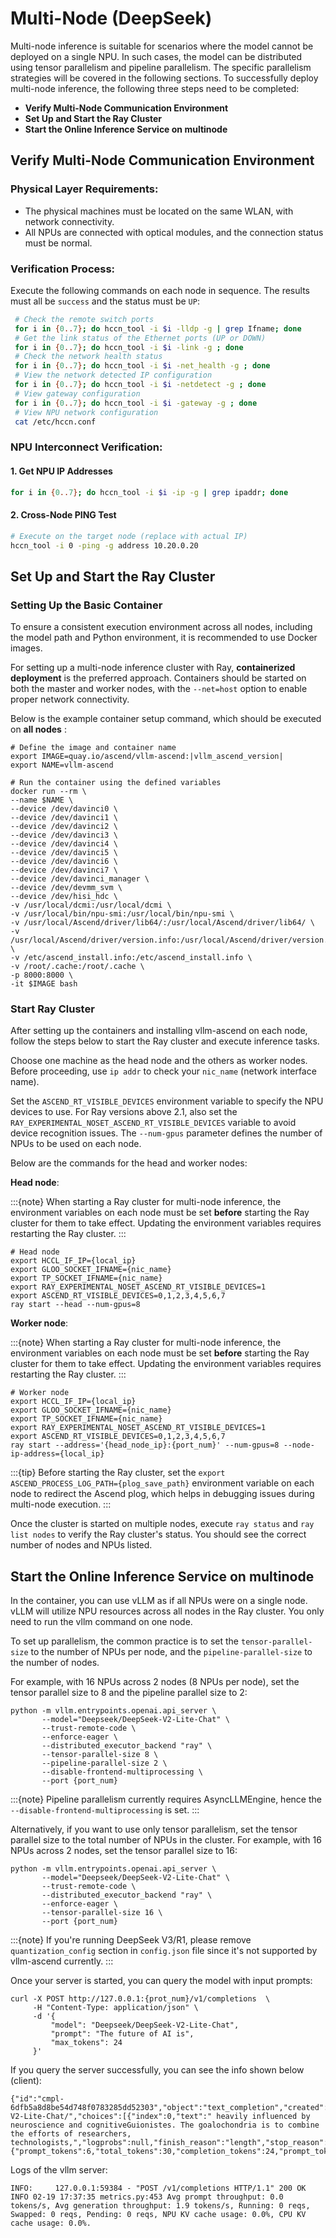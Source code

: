 # Multi-Node (DeepSeek)

Multi-node inference is suitable for scenarios where the model cannot be deployed on a single NPU. In such cases, the model can be distributed using tensor parallelism and pipeline parallelism. The specific parallelism strategies will be covered in the following sections. To successfully deploy multi-node inference, the following three steps need to be completed:

* **Verify Multi-Node Communication Environment**
* **Set Up and Start the Ray Cluster**
* **Start the Online Inference Service on multinode**

## Verify Multi-Node Communication Environment

### Physical Layer Requirements:

* The physical machines must be located on the same WLAN, with network connectivity.
* All NPUs are connected with optical modules, and the connection status must be normal.

### Verification Process:

Execute the following commands on each node in sequence. The results must all be `success` and the status must be `UP`:

```bash
 # Check the remote switch ports
 for i in {0..7}; do hccn_tool -i $i -lldp -g | grep Ifname; done 
 # Get the link status of the Ethernet ports (UP or DOWN)
 for i in {0..7}; do hccn_tool -i $i -link -g ; done
 # Check the network health status
 for i in {0..7}; do hccn_tool -i $i -net_health -g ; done
 # View the network detected IP configuration
 for i in {0..7}; do hccn_tool -i $i -netdetect -g ; done
 # View gateway configuration
 for i in {0..7}; do hccn_tool -i $i -gateway -g ; done
 # View NPU network configuration
 cat /etc/hccn.conf
```

### NPU Interconnect Verification:
#### 1. Get NPU IP Addresses

```bash
for i in {0..7}; do hccn_tool -i $i -ip -g | grep ipaddr; done
```

#### 2. Cross-Node PING Test

```bash
# Execute on the target node (replace with actual IP)
hccn_tool -i 0 -ping -g address 10.20.0.20
```

## Set Up and Start the Ray Cluster
### Setting Up the Basic Container
To ensure a consistent execution environment across all nodes, including the model path and Python environment, it is recommended to use Docker images.

For setting up a multi-node inference cluster with Ray, **containerized deployment** is the preferred approach. Containers should be started on both the master and worker nodes, with the `--net=host` option to enable proper network connectivity.

Below is the example container setup command, which should be executed on **all nodes** :

```shell
# Define the image and container name
export IMAGE=quay.io/ascend/vllm-ascend:|vllm_ascend_version|
export NAME=vllm-ascend

# Run the container using the defined variables
docker run --rm \
--name $NAME \
--device /dev/davinci0 \
--device /dev/davinci1 \
--device /dev/davinci2 \
--device /dev/davinci3 \
--device /dev/davinci4 \
--device /dev/davinci5 \
--device /dev/davinci6 \
--device /dev/davinci7 \
--device /dev/davinci_manager \
--device /dev/devmm_svm \
--device /dev/hisi_hdc \
-v /usr/local/dcmi:/usr/local/dcmi \
-v /usr/local/bin/npu-smi:/usr/local/bin/npu-smi \
-v /usr/local/Ascend/driver/lib64/:/usr/local/Ascend/driver/lib64/ \
-v /usr/local/Ascend/driver/version.info:/usr/local/Ascend/driver/version.info \
-v /etc/ascend_install.info:/etc/ascend_install.info \
-v /root/.cache:/root/.cache \
-p 8000:8000 \
-it $IMAGE bash
```

### Start Ray Cluster
After setting up the containers and installing vllm-ascend on each node, follow the steps below to start the Ray cluster and execute inference tasks.

Choose one machine as the head node and the others as worker nodes. Before proceeding, use `ip addr` to check your `nic_name` (network interface name).

Set the `ASCEND_RT_VISIBLE_DEVICES` environment variable to specify the NPU devices to use. For Ray versions above 2.1, also set the `RAY_EXPERIMENTAL_NOSET_ASCEND_RT_VISIBLE_DEVICES` variable to avoid device recognition issues. The `--num-gpus` parameter defines the number of NPUs to be used on each node.

Below are the commands for the head and worker nodes:

**Head node**:

:::{note}
When starting a Ray cluster for multi-node inference, the environment variables on each node must be set **before** starting the Ray cluster for them to take effect.
Updating the environment variables requires restarting the Ray cluster.
:::

```shell
# Head node
export HCCL_IF_IP={local_ip}
export GLOO_SOCKET_IFNAME={nic_name}
export TP_SOCKET_IFNAME={nic_name}
export RAY_EXPERIMENTAL_NOSET_ASCEND_RT_VISIBLE_DEVICES=1
export ASCEND_RT_VISIBLE_DEVICES=0,1,2,3,4,5,6,7
ray start --head --num-gpus=8
```

**Worker node**:

:::{note}
When starting a Ray cluster for multi-node inference, the environment variables on each node must be set **before** starting the Ray cluster for them to take effect. Updating the environment variables requires restarting the Ray cluster.
:::

```shell
# Worker node
export HCCL_IF_IP={local_ip}
export GLOO_SOCKET_IFNAME={nic_name}
export TP_SOCKET_IFNAME={nic_name}
export RAY_EXPERIMENTAL_NOSET_ASCEND_RT_VISIBLE_DEVICES=1 
export ASCEND_RT_VISIBLE_DEVICES=0,1,2,3,4,5,6,7
ray start --address='{head_node_ip}:{port_num}' --num-gpus=8 --node-ip-address={local_ip}
```

:::{tip}
Before starting the Ray cluster, set the `export ASCEND_PROCESS_LOG_PATH={plog_save_path}` environment variable on each node to redirect the Ascend plog, which helps in debugging issues during multi-node execution.
:::

Once the cluster is started on multiple nodes, execute `ray status` and `ray list nodes` to verify the Ray cluster's status. You should see the correct number of nodes and NPUs listed.

## Start the Online Inference Service on multinode
In the container, you can use vLLM as if all NPUs were on a single node. vLLM will utilize NPU resources across all nodes in the Ray cluster. You only need to run the vllm command on one node.

To set up parallelism, the common practice is to set the `tensor-parallel-size` to the number of NPUs per node, and the `pipeline-parallel-size` to the number of nodes.

For example, with 16 NPUs across 2 nodes (8 NPUs per node), set the tensor parallel size to 8 and the pipeline parallel size to 2:

```shell
python -m vllm.entrypoints.openai.api_server \
       --model="Deepseek/DeepSeek-V2-Lite-Chat" \
       --trust-remote-code \
       --enforce-eager \
       --distributed_executor_backend "ray" \
       --tensor-parallel-size 8 \
       --pipeline-parallel-size 2 \
       --disable-frontend-multiprocessing \
       --port {port_num}
```

:::{note}
Pipeline parallelism currently requires AsyncLLMEngine, hence the `--disable-frontend-multiprocessing`  is set.
:::

Alternatively, if you want to use only tensor parallelism, set the tensor parallel size to the total number of NPUs in the cluster. For example, with 16 NPUs across 2 nodes, set the tensor parallel size to 16:

```shell
python -m vllm.entrypoints.openai.api_server \
       --model="Deepseek/DeepSeek-V2-Lite-Chat" \
       --trust-remote-code \
       --distributed_executor_backend "ray" \
       --enforce-eager \
       --tensor-parallel-size 16 \
       --port {port_num}
```

:::{note}
If you're running DeepSeek V3/R1, please remove `quantization_config` section in `config.json` file since it's not supported by vllm-ascend currently.
:::

Once your server is started, you can query the model with input prompts:

```shell
curl -X POST http://127.0.0.1:{prot_num}/v1/completions  \
     -H "Content-Type: application/json" \
     -d '{
         "model": "Deepseek/DeepSeek-V2-Lite-Chat",
         "prompt": "The future of AI is",
         "max_tokens": 24
     }'
```

If you query the server successfully, you can see the info shown below (client):

```
{"id":"cmpl-6dfb5a8d8be54d748f0783285dd52303","object":"text_completion","created":1739957835,"model":"/home/data/DeepSeek-V2-Lite-Chat/","choices":[{"index":0,"text":" heavily influenced by neuroscience and cognitiveGuionistes. The goalochondria is to combine the efforts of researchers, technologists,","logprobs":null,"finish_reason":"length","stop_reason":null,"prompt_logprobs":null}],"usage":{"prompt_tokens":6,"total_tokens":30,"completion_tokens":24,"prompt_tokens_details":null}}
```

Logs of the vllm server:

```
INFO:     127.0.0.1:59384 - "POST /v1/completions HTTP/1.1" 200 OK
INFO 02-19 17:37:35 metrics.py:453 Avg prompt throughput: 0.0 tokens/s, Avg generation throughput: 1.9 tokens/s, Running: 0 reqs, Swapped: 0 reqs, Pending: 0 reqs, NPU KV cache usage: 0.0%, CPU KV cache usage: 0.0%.
```
